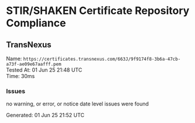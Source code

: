 # STIR/SHAKEN Certificate Repository Compliance

## TransNexus

Name: `https://certificates.transnexus.com/663J/9f9174f8-3b6a-47cb-a73f-ae09e67aafff.pem`\
Tested At: 01 Jun 25 21:48 UTC\
Time: 30ms

### Issues

no warning, or error, or notice date level issues were found

Generated: 01 Jun 25 21:52 UTC